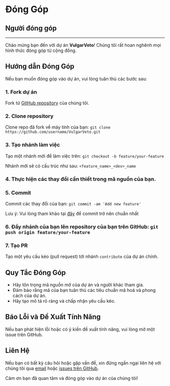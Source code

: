# Đóng Góp
## Người đóng góp
<!-- ![Tên người dùng](URL_hình_ảnh) -->

----------

Chào mừng bạn đến với dự án **VulgarVeto**! Chúng tôi rất hoan nghênh mọi hình thức đóng góp từ cộng đồng.

## Hướng dẫn Đóng Góp

Nếu bạn muốn đóng góp vào dự án, vui lòng tuân thủ các bước sau:

### 1. Fork dự án
Fork từ [GitHub repository](https://github.com/theanishtar/VulgarVeto) của chúng tôi.

### 2. Clone repository
Clone repo đã fork về máy tính của bạn: `git clone https://github.com/username/VulgarVeto.git`

### 3. Tạo nhánh làm việc
Tạo một nhánh mới để làm việc trên: `git checkout -b feature/your-feature`

Nhánh mới sẽ có cấu trúc như sau: `<feature_name>_<dev>_name`

### 4. Thực hiện các thay đổi cần thiết trong mã nguồn của bạn.

### 5. Commit
Commit các thay đổi của bạn: `git commit -am 'Add new feature'`

Lưu ý: Vui lòng tham khảo tại [đây](https://davisupers.web.app/github/session7.html) để commit trở nên chuẩn nhất

### 6. Đẩy nhánh của bạn lên repository của bạn trên GitHub: `git push origin feature/your-feature`

### 7. Tạo PR

Tạo một yêu cầu kéo (pull request) tới nhánh `contribute` của dự án chính.

## Quy Tắc Đóng Góp

- Hãy tôn trọng mã nguồn mở của dự án và người khác tham gia.
- Đảm bảo rằng mã của bạn tuân thủ các tiêu chuẩn mã hoá và phong cách của dự án.
- Hãy tạo mô tả rõ ràng và chấp nhận yêu cầu kéo.

## Báo Lỗi và Đề Xuất Tính Năng

Nếu bạn phát hiện lỗi hoặc có ý kiến đề xuất tính năng, vui lòng mở một issue trên GitHub.

## Liên Hệ

Nếu bạn có bất kỳ câu hỏi hoặc gặp vấn đề, xin đừng ngần ngại liên hệ với chúng tôi qua [email](mailto:dangthpc@gmail.com) hoặc [issues trên GitHub](https://github.com/theanishtar/VulgarVeto/issues).

Cảm ơn bạn đã quan tâm và đóng góp vào dự án của chúng tôi!
